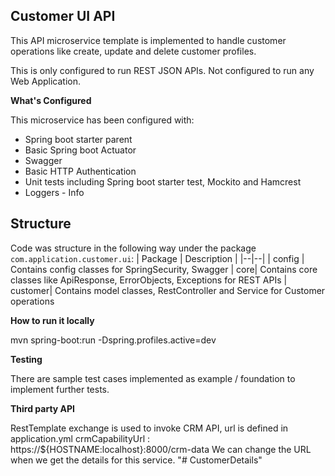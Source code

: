 ## Customer UI API 
  
This API microservice template is implemented to handle customer operations like create, update and delete customer profiles.  
  
This is only configured to run REST JSON APIs. Not configured to run any Web Application.  
  
**What's Configured**  
  
This microservice has been configured with:  
  - Spring boot starter parent  
 - Basic Spring boot Actuator  
 - Swagger  
 - Basic HTTP Authentication 
 - Unit tests including Spring boot starter test, Mockito and Hamcrest  
 - Loggers - Info


## Structure

Code was structure in the following way under the package `com.application.customer.ui`:
| Package | Description |
|--|--|
| config | Contains config classes for SpringSecurity, Swagger
   | core| Contains core classes like ApiResponse, ErrorObjects, Exceptions for REST APIs
   | customer| Contains model classes, RestController and Service for Customer operations

 **How to run it locally**

mvn spring-boot:run -Dspring.profiles.active=dev

**Testing**

There are sample test cases implemented as example / foundation to implement further tests.


**Third party API**

RestTemplate exchange is used to invoke CRM API, url is defined in application.yml
crmCapabilityUrl : https://${HOSTNAME:localhost}:8000/crm-data
We can change the URL when we get the details for this service.
"# CustomerDetails" 
